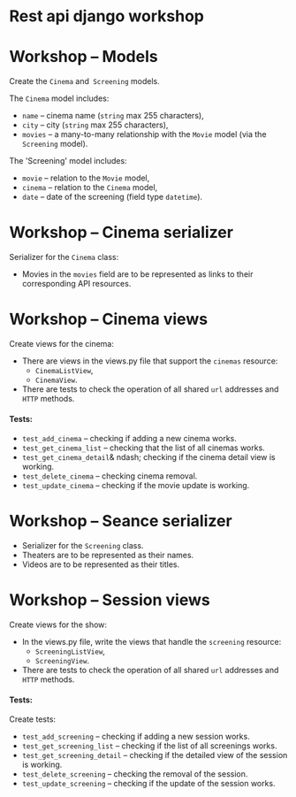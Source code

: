 # Rest api django workshop

# Workshop &ndash; Models

Create the `Cinema` and` Screening` models.

The `Cinema` model includes:
* `name` &ndash; cinema name (`string` max 255 characters),
* `city` &ndash; city (`string` max 255 characters),
* `movies` &ndash; a many-to-many relationship with the `Movie` model (via the` Screening` model).

The 'Screening' model includes:
* `movie` &ndash; relation to the `Movie` model,
* `cinema` &ndash; relation to the `Cinema` model,
* `date` &ndash; date of the screening (field type `datetime`).


# Workshop &ndash; Cinema serializer

Serializer for the `Cinema` class:
* Movies in the `movies` field are to be represented as links to their corresponding API resources.

# Workshop &ndash; Cinema views

Create views for the cinema:
* There are views in the views.py file that support the `cinemas` resource:
    * `CinemaListView`,
    * `CinemaView`.
* There are tests to check the operation of all shared `url` addresses and` HTTP` methods.


#### Tests:

* `test_add_cinema` &ndash; checking if adding a new cinema works.
* `test_get_cinema_list` &ndash; checking that the list of all cinemas works.
* `test_get_cinema_detail`& ndash; checking if the cinema detail view is working.
* `test_delete_cinema` &ndash; checking cinema removal.
* `test_update_cinema` &ndash; checking if the movie update is working.


# Workshop &ndash; Seance serializer

* Serializer for the `Screening` class.
* Theaters are to be represented as their names.
* Videos are to be represented as their titles.

# Workshop &ndash; Session views

Create views for the show:
* In the views.py file, write the views that handle the `screening` resource:
    * `ScreeningListView`,
    * `ScreeningView`.
* There are tests to check the operation of all shared `url` addresses and` HTTP` methods.


#### Tests:

Create tests:
* `test_add_screening` &ndash; checking if adding a new session works.
* `test_get_screening_list` &ndash; checking if the list of all screenings works.
* `test_get_screening_detail` &ndash; checking if the detailed view of the session is working.
* `test_delete_screening` &ndash; checking the removal of the session.
* `test_update_screening` &ndash; checking if the update of the session works.